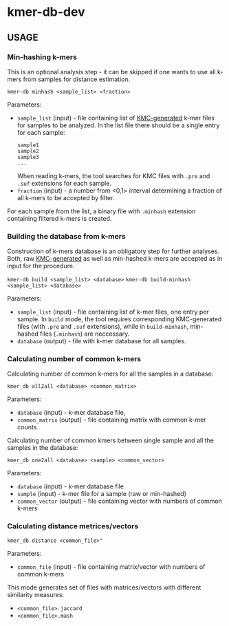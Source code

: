 # kmer-db-dev

## USAGE

### Min-hashing k-mers
This is an optional analysis step - it can be skipped if one wants to use all k-mers from samples for distance estimation. 

`kmer-db minhash <sample_list> <fraction>`

Parameters:
 * `sample_list` (input) - file containing list of [KMC-generated](https://github.com/refresh-bio/KMC) k-mer files for samples to be analyzed. In the list file there should be a single entry for each sample:
    ```
    sample1
    sample2
    sample3
    ...
    ```
    When reading k-mers, the tool searches for KMC files with `.pre` and `.suf` extensions for each sample. 
 * `fraction` (input) - a number from <0,1> interval determining a fraction of all k-mers to be accepted by filter.
 
  For each sample from the list, a binary file with `.minhash` extension containing filtered k-mers is created.

### Building the database from k-mers
Construction of k-mers database is an obligatory step for further analyses. Both, raw [KMC-generated](https://github.com/refresh-bio/KMC) as well as min-hashed k-mers are accepted as in input for the procedure.  

`kmer-db build <sample_list> <database>`
`kmer-db build-minhash <sample_list> <database>`

Parameters:
 * `sample_list` (input) - file containing list of k-mer files, one entry per sample. In `build` mode, the tool requires corresponding KMC-generated files (with `.pre` and `.suf` extensions), while in `build-minhash`, min-hashed files (`.minhash`) are neccessary.
 * `database` (output) - file with k-mer database for all samples.
 
 ### Calculating number of common k-mers ###
Calculating number of common k-mers for all the samples in a database:
 
 `kmer_db all2all <database> <common_matrix>`
 
Parameters:
* `database` (input) - k-mer database file,
* `common_matrix` (output) - file containing matrix with common k-mer counts

Calculating number of common kmers between single sample and all the samples in the database:

`kmer_db one2all <database> <sample> <common_vector>`

Parameters:
 * `database` (input) - k-mer database file
 * `sample` (input) - k-mer file for a sample (raw or min-hashed)
 * `common_vector` (output) - file containing vector with numbers of common k-mers
 
 ### Calculating distance metrices/vectors
 
`kmer_db distance <common_file>"`

Parameters:
* `common_file` (input) - file containing matrix/vector with numbers of common k-mers

This mode generates set of files with matrices/vectors with different similarity measures:
* `<common_file>.jaccard` 
* `<common_file>.mash`

